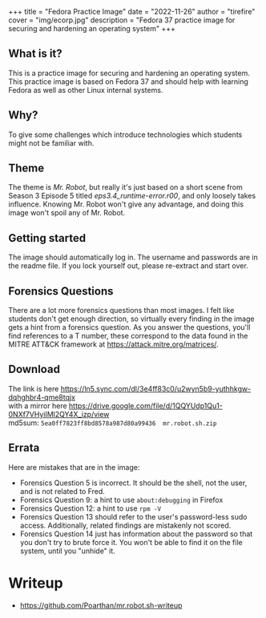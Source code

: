 +++
title = "Fedora Practice Image"
date = "2022-11-26"
author = "tirefire"
cover = "img/ecorp.jpg"
description = "Fedora 37 practice image for securing and hardening an operating system"
+++

## What is it?
This is a practice image for securing and hardening an operating system. This practice image is based on Fedora 37 and should help with learning Fedora as well as other Linux internal systems.

## Why?
To give some challenges which introduce technologies which students might not be familiar with.

## Theme
The theme is *Mr. Robot*, but really it's just based on a short scene from Season 3 Episode 5 titled *eps3.4_runtime-error.r00*, and only loosely takes influence. Knowing Mr. Robot won't give any advantage, and doing this image won't spoil any of Mr. Robot.

## Getting started
The image should automatically log in. The username and passwords are in the readme file. If you lock yourself out, please re-extract and start over.

## Forensics Questions
There are a lot more forensics questions than most images. I felt like students don't get enough direction, so virtually every finding in the image gets a hint from a forensics question. As you answer the questions, you'll find references to a T number, these correspond to the data found in the MITRE ATT&CK framework at https://attack.mitre.org/matrices/.

## Download
The link is here https://ln5.sync.com/dl/3e4ff83c0/u2wyn5b9-yuthhkgw-dqhghbr4-qme8tqjx \
with a mirror here https://drive.google.com/file/d/1QQYUdp1Qu1-0NXf7VHyiIMl2QY4X_izp/view \
md5sum: `5ea0ff7823ff8bd8578a987d80a99436  mr.robot.sh.zip`

## Errata
Here are mistakes that are in the image:
- Forensics Question 5 is incorrect. It should be the shell, not the user, and is not related to Fred.
- Forensics Question 9: a hint to use `about:debugging` in Firefox
- Forensics Question 12: a hint to use `rpm -V`
- Forensics Question 13 should refer to the user's password-less sudo access. Additionally, related findings are mistakenly not scored.
- Forensics Question 14 just has information about the password so that you don't try to brute force it. You won't be able to find it on the file system, until you "unhide" it.

# Writeup
- https://github.com/Poarthan/mr.robot.sh-writeup
